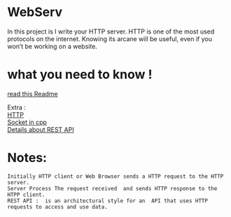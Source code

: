 # WebServ
In this project is I  write your HTTP server. HTTP is one of the most used protocols on the internet. Knowing its arcane will be useful, even if you won’t be working on a website.

# what you need to know !

<a href="https://github.com/Hamzaelkhatri/WebServe">read this Readme 
</a>


Extra : 
</br>
<a href="https://developer.mozilla.org/en-US/docs/Web/HTTP/Overview">HTTP</a><br>
<a href="https://www.geeksforgeeks.org/socket-programming-cc/">Socket in cpp </a><br>
<a href="https://searchapparchitecture.techtarget.com/definition/RESTful-API">Details about REST API</a>



# Notes:
    Initially HTTP client or Web Browser sends a HTTP request to the HTTP server.
    Server Process The request received  and sends HTTP response to the HTPP client.
    REST API :  is an architectural style for an  API that uses HTTP requests to access and use data.
